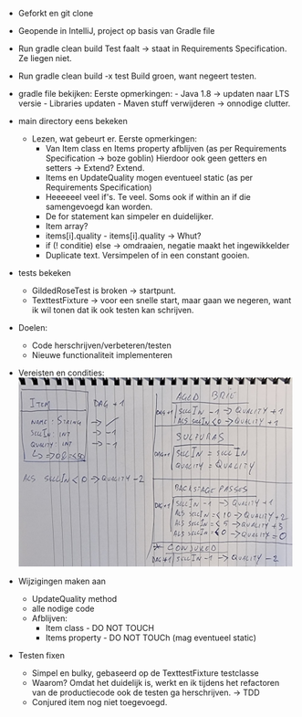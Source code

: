 - Geforkt en git clone
- Geopende in IntelliJ, project op basis van Gradle file
- Run gradle clean build
    Test faalt -> staat in Requirements Specification. Ze liegen niet.
- Run gradle clean build -x test
    Build groen, want negeert testen.
- gradle file bekijken:
    Eerste opmerkingen:
        - Java 1.8 -> updaten naar LTS versie
        - Libraries updaten
        - Maven stuff verwijderen -> onnodige clutter.
- main directory eens bekeken
    - Lezen, wat gebeurt er.
    Eerste opmerkingen:
        - Van Item class en Items property afblijven (as per Requirements Specification -> boze goblin)
            Hierdoor ook geen getters en setters -> Extend? Extend.
        - Items en UpdateQuality mogen eventueel static (as per Requirements Specification)
        - Heeeeeel veel if's. Te veel.
            Soms ook if within an if die samengevoegd kan worden.
        - De for statement kan simpeler en duidelijker.
        - Item array?
        - items[i].quality - items[i].quality -> Whut?
        - if (! conditie) else -> omdraaien, negatie maakt het ingewikkelder
        - Duplicate text. Versimpelen of in een constant gooien.
- tests bekeken
    - GildedRoseTest is broken -> startpunt.
    - TexttestFixture -> voor een snelle start, maar gaan we negeren, want ik wil tonen dat ik ook testen kan schrijven.

- Doelen:
    - Code herschrijven/verbeteren/testen
    - Nieuwe functionaliteit implementeren

- Vereisten en condities:
  ![Conditions](conditions.jpeg)

- Wijzigingen maken aan
    - UpdateQuality method
    - alle nodige code
    - Afblijven:
        - Item class - DO NOT TOUCH
        - Items property - DO NOT TOUCh (mag eventueel static)

- Testen fixen
    - Simpel en bulky, gebaseerd op de TexttestFixture testclasse
    - Waarom? Omdat het duidelijk is, werkt en ik tijdens het refactoren van de productiecode ook de testen ga herschrijven. -> TDD
    - Conjured item nog niet toegevoegd.
